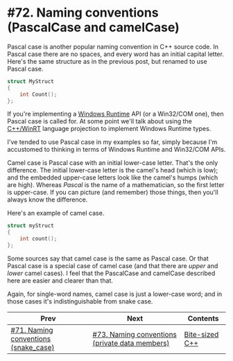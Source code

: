 # #72. Naming conventions (PascalCase and camelCase)

Pascal case is another popular naming convention in C++ source code. In Pascal case there are no spaces, and every word has an initial capital letter. Here's the same structure as in the previous post, but renamed to use Pascal case.

```cpp
struct MyStruct
{
    int Count();
};
```

If you're implementing a [Windows Runtime](https://docs.microsoft.com/windows/apps/desktop/modernize/desktop-to-uwp-enhance) API (or a Win32/COM one), then Pascal case is called for. At some point we'll talk about using the [C++/WinRT](https://docs.microsoft.com/windows/uwp/cpp-and-winrt-apis/) language projection to implement Windows Runtime types.

I've tended to use Pascal case in my examples so far, simply because I'm accustomed to thinking in terms of Windows Runtime and Win32/COM APIs.

Camel case is Pascal case with an initial lower-case letter. That's the only difference. The initial lower-case letter is the camel's head (which is low); and the embedded upper-case letters look like the camel's humps (which are high). Whereas *Pascal* is the name of a mathematician, so the first letter is upper-case. If you can picture (and remember) those things, then you'll always know the difference.

Here's an example of camel case.

```cpp
struct myStruct
{
    int count();
};
```

Some sources say that camel case is the same as Pascal case. Or that Pascal case is a special case of camel case (and that there are *upper* and *lower* camel cases). I feel that the PascalCase and camelCase described here are easier and clearer than that.

Again, for single-word names, camel case is just a lower-case word; and in those cases it's indistinguishable from snake case.

|Prev|Next|Contents|
|-|-|-|
|[#71. Naming conventions (snake_case)](071.md)|[#73. Naming conventions (private data members)](073.md)|[Bite-sized C++](../README.md)|
